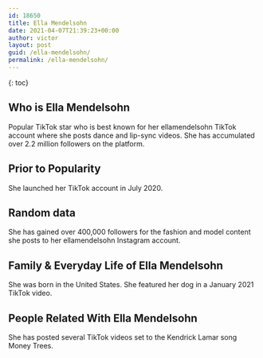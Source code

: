 ```yaml
---
id: 18650
title: Ella Mendelsohn
date: 2021-04-07T21:39:23+00:00
author: victor
layout: post
guid: /ella-mendelsohn/
permalink: /ella-mendelsohn/
---
```



{: toc}


## Who is Ella Mendelsohn



Popular TikTok star who is best known for her ellamendelsohn TikTok account where she posts dance and lip-sync videos. She has accumulated over 2.2 million followers on the platform. 

                
                
                
## Prior to Popularity



She launched her TikTok account in July 2020. 

                
                
                
## Random data



She has gained over 400,000 followers for the fashion and model content she posts to her ellamendelsohn Instagram account. 

                
                
                
## Family & Everyday Life of Ella Mendelsohn



She was born in the United States. She featured her dog in a January 2021 TikTok video.

                
                
                
## People Related With Ella Mendelsohn



She has posted several TikTok videos set to the Kendrick Lamar song Money Trees. 

                
              
            
          
          
          